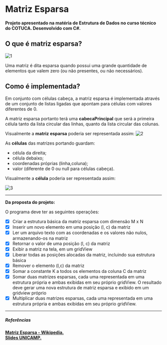 Matriz Esparsa
================

**Projeto apresentado na matéria de Estrutura de Dados no curso técnico do COTUCA. Desenvolvido com C#.**


## O que é matriz esparsa?

![1](https://cloud.githubusercontent.com/assets/18057391/24839313/2254599c-1d2e-11e7-8924-7cd498f26e48.png)

Uma matriz é dita esparsa quando possui uma grande quantidade de elementos que valem zero (ou não presentes, ou não necessários).

## Como é implementada?
Em conjunto com células cabeça, a matriz esparsa é implementada através de um conjunto de listas ligadas que apontam para células com valores diferentes de 0.

A matriz esparsa portanto terá uma **cabecaPrincipal** que será a primeira célula tanto da lista circular das linhas, quanto da lista circular das colunas.

Visualmente a **matriz esparsa** poderia ser representada assim:
![2](https://cloud.githubusercontent.com/assets/18057391/24839320/33819c2a-1d2e-11e7-9a61-43061b48186a.png)


As **células** das matrizes portando guardam:
- célula da direita;
- célula debaixo;
- coordenadas próprias (linha,coluna);
- valor (diferente de 0 ou null para células cabeça).

Visualmente a **célula** poderia ser representada assim:

![3](https://cloud.githubusercontent.com/assets/18057391/24839325/3d3552b6-1d2e-11e7-8f25-97554e2f8692.png)

---

**Da proposta do projeto:**  

O programa deve ter as seguintes operações:

- [x] Criar a estrutura básica da matriz esparsa com dimensão M x N
- [x] Inserir um novo elemento em uma posição (l, c) da matriz
- [x] Ler um arquivo texto com as coordenadas e os valores não nulos, armazenando-os na matriz
- [x] Retornar o valor de uma posição (l, c) da matriz
- [x] Exibir a matriz na tela, em um gridView
- [x] Liberar todas as posições alocadas da matriz, incluindo sua estrutura básica
- [x] Remover o elemento (l,c) da matriz
- [x] Somar a constante K a todos os elementos da coluna C da matriz
- [x] Somar duas matrizes esparsas, cada uma representada em uma estrutura própria e ambas exibidas
em seu próprio gridView. O resultado deve gerar uma nova estrutura de matriz esparsa e exibido
em um gridview próprio
- [x] Multiplicar duas matrizes esparsas, cada uma representada em uma estrutura própria e ambas
exibidas em seu próprio gridView.

---

##### Referências

[**Matriz Esparsa - Wikipedia.**](https://pt.wikipedia.org/wiki/Matriz_esparsa)   
[**Slides UNICAMP.**](http://www.lis.ic.unicamp.br/~mc102/files/mesparsa.pdf)
